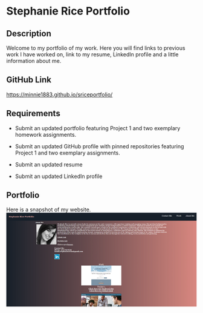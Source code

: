 # Stephanie Rice Portfolio

## Description

Welcome to my portfolio of my work. Here you will find links to previous work I have worked on, link to my resume, LinkedIn profile and a little information about me.

## GitHub Link

https://minnie1883.github.io/sriceportfolio/

## Requirements

- Submit an updated portfolio featuring Project 1 and two exemplary homework assignments.

- Submit an updated GitHub profile with pinned repositories featuring Project 1 and two exemplary assignments.

- Submit an updated resume

- Submit an updated LinkedIn profile

## Portfolio

Here is a snapshot of my website.
![portfolio](./assets/Images/Screenshot.PNG)
